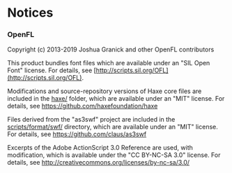 Notices
=======

### OpenFL
Copyright (c) 2013-2019 Joshua Granick and other OpenFL contributors

This product bundles font files which are available under an "SIL Open Font"
license. For details, see [http://scripts.sil.org/OFL](http://scripts.sil.org/OFL).

Modifications and source-repository versions of Haxe core files are included in the
[haxe/](haxe/) folder, which are available under an "MIT" license. For details, see
https://github.com/haxefoundation/haxe

Files derived from the "as3swf" project are included in the [scripts/format/swf/](scripts/format/swf/)
directory, which are available under an "MIT" license. For details, see
https://github.com/claus/as3swf

Excerpts of the Adobe ActionScript 3.0 Reference are used, with modification,
which is available under the "CC BY-NC-SA 3.0" license. For details, see
http://creativecommons.org/licenses/by-nc-sa/3.0/
